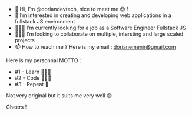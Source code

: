 - 👋 Hi, I’m @doriandevtech, nice to meet me 😉 !
- 👀 I’m interested in creating and developing web applications in a fullstack JS environment
- 👨🏻‍💻 I’m currently looking for a job as a Software Engineer Fullstack JS
- 👷🏻‍♂️ I’m looking to collaborate on multiple, intersting and large scaled projects
- 📫 How to reach me ? Here is my email : dorianemenir@gmail.com

Here is my personnal MOTTO :
  - #1 - Learn 👨🏻‍🏫
  - #2 - Code 👨🏻‍💻
  - #3 - Repeat 🔁

Not very original but it suits me very well 😊

Cheers !

<!---
doriandevtech/doriandevtech is a ✨ special ✨ repository because its `README.md` (this file) appears on your GitHub profile.
You can click the Preview link to take a look at your changes.
--->
